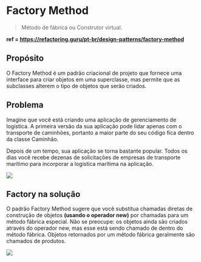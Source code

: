 # Factory Method
> Método de fábrica ou Construtor virtual.

**ref = https://refactoring.guru/pt-br/design-patterns/factory-method**

## Propósito

O Factory Method é um padrão criacional de projeto que fornece uma interface para criar objetos em uma superclasse, mas permite que as subclasses alterem o tipo de objetos que serão criados.

## Problema

Imagine que você está criando uma aplicação de gerenciamento de logística. A primeira versão da sua aplicação pode lidar apenas com o transporte de caminhões, portanto a maior parte do seu código fica dentro da classe Caminhão.

Depois de um tempo, sua aplicação se torna bastante popular. Todos os dias você recebe dezenas de solicitações de empresas de transporte marítimo para incorporar a logística marítima na aplicação.

<img src="https://refactoring.guru/images/patterns/diagrams/factory-method/problem1-pt-br.png"/>

## Factory na solução

O padrão Factory Method sugere que você substitua chamadas diretas de construção de objetos **(usando o operador new)** por chamadas para um método fábrica especial. Não se preocupe: os objetos ainda são criados através do operador new, mas esse está sendo chamado de dentro do método fábrica. Objetos retornados por um método fábrica geralmente são chamados de produtos.

<img src="https://refactoring.guru/images/patterns/diagrams/factory-method/solution1.png"/>